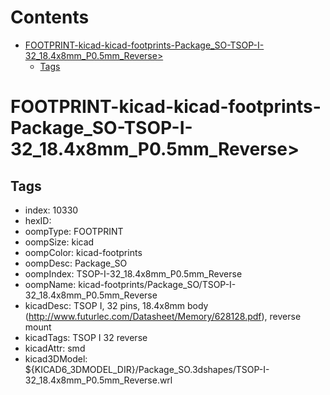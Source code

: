 



Contents
========

* [FOOTPRINT-kicad-kicad-footprints-Package_SO-TSOP-I-32_18.4x8mm_P0.5mm_Reverse>](#footprint-kicad-kicad-footprints-package_so-tsop-i-32_184x8mm_p05mm_reverse)
	* [Tags](#tags)

# FOOTPRINT-kicad-kicad-footprints-Package_SO-TSOP-I-32_18.4x8mm_P0.5mm_Reverse>

## Tags

- index: 10330
- hexID: 
- oompType: FOOTPRINT
- oompSize: kicad
- oompColor: kicad-footprints
- oompDesc: Package_SO
- oompIndex: TSOP-I-32_18.4x8mm_P0.5mm_Reverse
- oompName: kicad-footprints/Package_SO/TSOP-I-32_18.4x8mm_P0.5mm_Reverse
- kicadDesc: TSOP I, 32 pins, 18.4x8mm body (http://www.futurlec.com/Datasheet/Memory/628128.pdf), reverse mount
- kicadTags: TSOP I 32 reverse
- kicadAttr: smd
- kicad3DModel: ${KICAD6_3DMODEL_DIR}/Package_SO.3dshapes/TSOP-I-32_18.4x8mm_P0.5mm_Reverse.wrl
